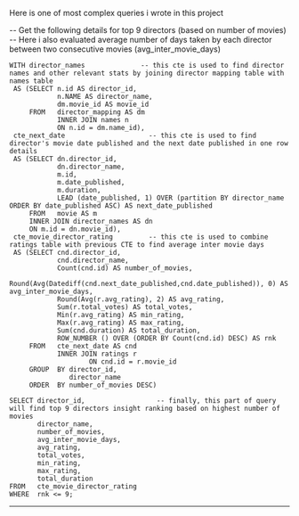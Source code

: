 Here is one of most complex queries i wrote in this project



--  Get the following details for top 9 directors (based on number of movies)
--  Here i also evaluated average number of days taken by each director between two consecutive movies  (avg_inter_movie_days)
  

    WITH director_names              -- this cte is used to find director names and other relevant stats by joining director mapping table with names table
     AS (SELECT n.id AS director_id,
                n.NAME AS director_name,
                dm.movie_id AS movie_id
         FROM   director_mapping AS dm
                INNER JOIN names n
				ON n.id = dm.name_id),
     cte_next_date                     -- this cte is used to find director's movie date published and the next date published in one row details 
     AS (SELECT dn.director_id,
                dn.director_name,
                m.id,
                m.date_published,
                m.duration,
                LEAD (date_published, 1) OVER (partition BY director_name ORDER BY date_published ASC) AS next_date_published
         FROM   movie AS m
		 INNER JOIN director_names AS dn
		 ON m.id = dn.movie_id),
     cte_movie_director_rating         -- this cte is used to combine ratings table with previous CTE to find average inter movie days
     AS (SELECT cnd.director_id,
                cnd.director_name,
                Count(cnd.id) AS number_of_movies,
                Round(Avg(Datediff(cnd.next_date_published,cnd.date_published)), 0) AS avg_inter_movie_days,
                Round(Avg(r.avg_rating), 2) AS avg_rating,
                Sum(r.total_votes) AS total_votes,
                Min(r.avg_rating) AS min_rating,
                Max(r.avg_rating) AS max_rating,
                Sum(cnd.duration) AS total_duration,
                ROW_NUMBER () OVER (ORDER BY Count(cnd.id) DESC) AS rnk    
         FROM   cte_next_date AS cnd
                INNER JOIN ratings r
                        ON cnd.id = r.movie_id
         GROUP  BY director_id,
                   director_name
         ORDER  BY number_of_movies DESC)

	SELECT director_id,                  -- finally, this part of query will find top 9 directors insight ranking based on highest number of movies
	       director_name,
	       number_of_movies,
	       avg_inter_movie_days,
	       avg_rating,
	       total_votes,
	       min_rating,
	       max_rating,
	       total_duration
	FROM   cte_movie_director_rating
	WHERE  rnk <= 9; 




------------------------------------------------------------------------------

